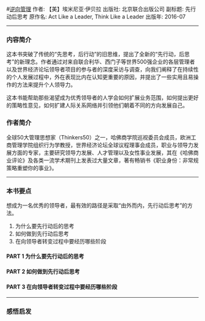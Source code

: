 #[逆向管理](https://book.douban.com/subject/26827314/)
作者: 【美】埃米尼亚·伊贝拉
出版社: 北京联合出版公司
副标题: 先行动后思考
原作名: Act Like a Leader, Think Like a Leader
出版年: 2016-07
***
### 内容简介 
这本书突破了传统的“先思考，后行动”的旧思维，提出了全新的“先行动，后思考”的新理念。作者通过对来自联合利华、西门子等世界500强企业的各层管理者以及世界经济论坛领导者项目的参与者的深度采访与调查，向我们阐释了在持续性的个人发展过程中，外在表现比内在认知更重要的原因，并提出了一些实用且易操作的方法来提升个人领导力。

这本书能帮助那些渴望成为优秀领导者的人学会如何扩展业务范围，如何提出更好的策略性意见，如何扩建人际关系网络并引领他们朝着不同的方向发展自己。

### 作者简介 
全球50大管理思想家（Thinkers50）之一，哈佛商学院巡视委员会成员，欧洲工商管理学院组织行为学教授，世界经济论坛全球议程理事会成员，职业与领导力发展方面的专家，主要研究领导力发展、人才管理以及女性事业发展，其在《哈佛商业评论》及各类一流学术期刊上发表过大量文章，著有畅销书《职业身份：非常规策略重塑你的事业》。

***
### 本书要点
想成为一名优秀的领导者，最有效的路径是采取“由外而内，先行动后思考”的方法。
1. 为什么要先行动后的思考
2. 如何做到先行动后思考
3. 在向领导者转变过程中要经历哪些阶段

#### PART 1 为什么要先行动后的思考

#### PART 2 如何做到先行动后思考
#### PART 3 在向领导者转变过程中要经历哪些阶段
***
### 感悟启发